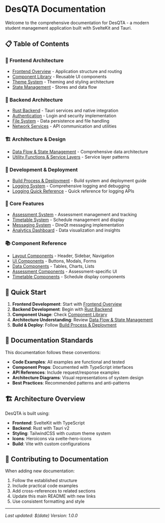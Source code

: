 # DesQTA Documentation

Welcome to the comprehensive documentation for DesQTA - a modern student management application built with SvelteKit and Tauri.

## 📋 Table of Contents

### 🎨 Frontend Architecture
- [Frontend Overview](./frontend/README.md) - Application structure and routing
- [Component Library](./frontend/components/README.md) - Reusable UI components
- [Theme System](./frontend/theme-system.md) - Theming and styling architecture
- [State Management](./frontend/state-management.md) - Stores and data flow

### 🔧 Backend Architecture  
- [Rust Backend](./backend/README.md) - Tauri services and native integration
- [Authentication](./backend/authentication.md) - Login and security implementation
- [File System](./backend/filesystem.md) - Data persistence and file handling
- [Network Services](./backend/networking.md) - API communication and utilities

### 🏗 Architecture & Design
- [Data Flow & State Management](./architecture/data-flow.md) - Comprehensive data architecture
- [Utility Functions & Service Layers](./architecture/utilities-services.md) - Service layer patterns

### 🔧 Development & Deployment
- [Build Process & Deployment](./development/build-deployment.md) - Build system and deployment guide
- [Logging System](./development/logging-system.md) - Comprehensive logging and debugging
- [Logging Quick Reference](./development/logging-quick-reference.md) - Quick reference for logging APIs

### 📱 Core Features
- [Assessment System](./features/assessments.md) - Assessment management and tracking
- [Timetable System](./features/timetable.md) - Schedule management and display
- [Messaging System](./features/messaging.md) - DireQt messaging implementation
- [Analytics Dashboard](./features/analytics.md) - Data visualization and insights

### 📚 Component Reference
- [Layout Components](./components/layout.md) - Header, Sidebar, Navigation
- [UI Components](./components/ui.md) - Buttons, Modals, Forms
- [Data Components](./components/data.md) - Tables, Charts, Lists
- [Assessment Components](./components/assessments.md) - Assessment-specific UI
- [Timetable Components](./components/timetable.md) - Schedule display components

## 🚀 Quick Start

1. **Frontend Development**: Start with [Frontend Overview](./frontend/README.md)
2. **Backend Development**: Begin with [Rust Backend](./backend/README.md)
3. **Component Usage**: Check [Component Library](./frontend/components/README.md)
4. **Architecture Understanding**: Review [Data Flow & State Management](./architecture/data-flow.md)
5. **Build & Deploy**: Follow [Build Process & Deployment](./development/build-deployment.md)

## 📖 Documentation Standards

This documentation follows these conventions:
- **Code Examples**: All examples are functional and tested
- **Component Props**: Documented with TypeScript interfaces
- **API References**: Include request/response examples
- **Architecture Diagrams**: Visual representations of system design
- **Best Practices**: Recommended patterns and anti-patterns

## 🏗 Architecture Overview

DesQTA is built using:
- **Frontend**: SvelteKit with TypeScript
- **Backend**: Rust with Tauri v2
- **Styling**: TailwindCSS with custom theme system
- **Icons**: Heroicons via svelte-hero-icons
- **Build**: Vite with custom configurations

## 📝 Contributing to Documentation

When adding new documentation:
1. Follow the established structure
2. Include practical code examples
3. Add cross-references to related sections
4. Update this main README with new links
5. Use consistent formatting and style

---

*Last updated: $(date)*
*Version: 1.0.0* 